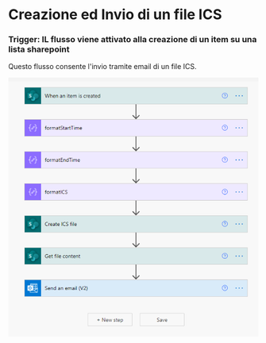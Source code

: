 # Creazione ed Invio di un file ICS

### Trigger: IL flusso viene attivato alla creazione di un item su una lista sharepoint


Questo flusso consente l'invio tramite email di un file ICS.

![](https://github.com/N1C0-95/PowerAutomate/blob/main/ICS-Invitation/Screen-ICS-Invite.png)
